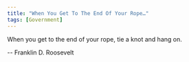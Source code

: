 ```yaml
---
title: "When You Get To The End Of Your Rope…"
tags: [Government]
---
```


When you get to the end of your rope, tie a knot and hang on.

-- Franklin D. Roosevelt
